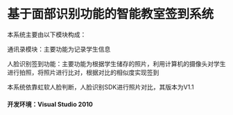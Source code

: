 # 基于面部识别功能的智能教室签到系统
本系统主要由以下模块构成：

通讯录模块：主要功能为记录学生信息

人脸识别签到功能：主要功能为根据学生储存的照片，利用计算机的摄像头对学生进行拍照，将照片进行比对，根据对比的相似度实现签到

本系统依靠虹软人脸判断，人脸识别SDK进行照片对比，其版本为V1.1

#### 开发环境：Visual Studio 2010
